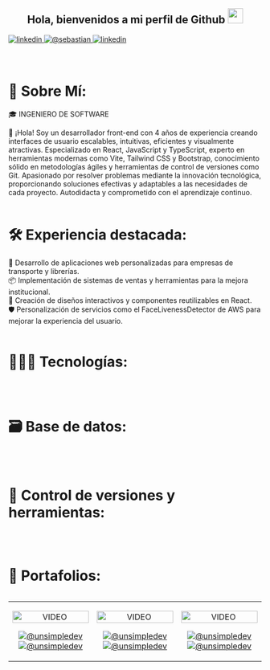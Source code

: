 
<div align="center">
  <h2> Hola, bienvenidos a mi perfil de Github <img src="https://github.com/abdoachhoubi/abdoachhoubi/blob/main/gifs/Hi.gif" width="30"></h2>
</div>

<div>
  <a href="https://linkedin.com/in/juan-sebastian-quiroz-soto" target="_blank">
    <img src=https://img.shields.io/badge/linkedin-%2300acee.svg?color=1DA1F2&style=for-the-badge&logo=linkedin&logoColor=white alt=linkedin style="margin-bottom: 5px;" />
  </a>
  <a href="mailto:jquirozsoto3@gmail.com" target="blank">
    <img src="https://img.shields.io/badge/Gmail-D14836?style=for-the-badge&logo=gmail&logoColor=white" alt="@sebastian"/>
  </a>
 <a href="https://wa.me/573147961800" target="_blank">
    <img src=https://img.shields.io/badge/whatsapp-239120?style=for-the-badge&logo=whatsapp&logoColor=white alt=linkedin style="margin-bottom: 5px;"/>
  </a>
</div>

</br>
</br>

# 💫 Sobre Mí:
<P>🎓 INGENIERO DE SOFTWARE </P>

👋 ¡Hola! Soy un desarrollador front-end con 4 años de experiencia creando interfaces de usuario escalables, intuitivas, eficientes y visualmente atractivas. Especializado en React, JavaScript y TypeScript, experto en herramientas modernas como Vite, Tailwind CSS y Bootstrap, conocimiento sólido en metodologías ágiles y herramientas de control de versiones como Git.
Apasionado por resolver problemas mediante la innovación tecnológica, proporcionando soluciones efectivas y adaptables a las necesidades de cada proyecto. Autodidacta y comprometido con el aprendizaje continuo.
</br>
</br>

# 🛠️ Experiencia destacada: </br>
🌟 Desarrollo de aplicaciones web personalizadas para empresas de transporte y librerías. </br>
📦 Implementación de sistemas de ventas y herramientas para la mejora institucional. </br>
🎨 Creación de diseños interactivos y componentes reutilizables en React. </br>
🛡️ Personalización de servicios como el FaceLivenessDetector de AWS para mejorar la experiencia del usuario.
</br>
</br>

# 👨🏻‍💻 Tecnologías: </br>
<div>
  <img src="https://skillicons.dev/icons?i=react,express,net" alt="" />
</div>
<div>
  <img src="https://skillicons.dev/icons?i=javascript,typescript,html,css,cs" alt="" />
</div>
<div>
 <img src="https://skillicons.dev/icons?i=bootstrap,materialui,tailwind" alt="" />
</div>
<br/>
<br/>

# 🗃 Base de datos: </br>
<div>
  <img src="https://skillicons.dev/icons?i=mongodb,redis,sqlserver" alt="" />
</div>
<br/>
<br/>

# 🧰 Control de versiones y herramientas: </br>
<div>
  <img src="https://skillicons.dev/icons?i=git,github,postman,jest" alt="" />
</div>
<br/>
<br/>

# 🎨 Portafolios: </br>
<table align="left">
<tr border="none">
  
  <td width="25%" align="center">
    <p align="center">
     <a href="https://youtu.be/rISmdhlhOPM" title="Go to Source">
        <img align="center" width=100% src="https://raw.githubusercontent.com/unsimpledev/unsimpledev/main/assets/notifandroid.webp" alt="VIDEO" /></a>
      </p>
    <p align="center">
        <a href="https://www.nagetrans.com/" target="blank">
          <img align="center" src="https://img.shields.io/badge/url-FF0000?style=for-the-badge&logoColor=black" alt="@unsimpledev"/>
        </a>
        <a href="https://github.com/unsimpledev/ProyectoSMSGateway" target="blank"><img align="center" src="https://img.shields.io/badge/GitHub-100000?style=for-the-badge&logo=github&logoColor=white" alt="@unsimpledev"/></a>
    </p>       
  </td>
  
  <td width="25%" align="center">
      <p align="center">
       <a href="https://www.grupodavinox.com/" title="Go to Source">
          <img align="center" width=100% src="https://raw.githubusercontent.com/unsimpledev/unsimpledev/main/assets/notifandroid.webp" alt="VIDEO" /></a>
        </p>
      <p align="center">
          <a href="https://youtu.be/fiUkA2OZQjs" target="blank">
            <img align="center" src="https://img.shields.io/badge/url-FF0000?style=for-the-badge&logoColor=white" alt="@unsimpledev" />
          </a>
          <a href="https://github.com/unsimpledev/ProyectoNotificaciones" target="blank"><img align="center" src="https://img.shields.io/badge/GitHub-100000?style=for-the-badge&logo=github&logoColor=white" alt="@unsimpledev" /></a>
      </p>       
  </td>
  
  <td width="25%" align="center">
    <p align="center">
     <a href="https://to-do-list-u3cw.onrender.com/home" title="Go to Source">
        <img align="center" width=100% src="https://raw.githubusercontent.com/unsimpledev/unsimpledev/main/assets/chatgptapp.webp" alt="VIDEO" /></a>
      </p>
    <p align="center">
        <a href="https://to-do-list-u3cw.onrender.com/home" target="blank">
          <img align="center" src="https://img.shields.io/badge/url-FF0000?style=for-the-badge&logoColor=white" alt="@unsimpledev" />
        </a>
        <a href="https://github.com/unsimpledev/MiChatGPT" target="blank"><img align="center" src="https://img.shields.io/badge/GitHub-100000?style=for-the-badge&logo=github&logoColor=white" alt="@unsimpledev" /></a>
    </p>       
  </td>
<!--
 <td width="25%" align="center">
    <p align="center">
     <a href="https://youtu.be/FbQtooM3UIs" title="Go to Source">
        <img align="center" width=100% src="https://raw.githubusercontent.com/unsimpledev/unsimpledev/main/assets/traductorchatgpt.webp" alt="VIDEO" /></a>
      </p>
    <p align="center">
        <a href="https://youtu.be/FbQtooM3UIs" target="blank">
          <img align="center" src="https://img.shields.io/badge/url-FF0000?style=for-the-badge&logoColor=white" alt="@unsimpledev" />
        </a>
        <a href="https://github.com/unsimpledev/MiTraductor" target="blank"><img align="center" src="https://img.shields.io/badge/GitHub-100000?style=for-the-badge&logo=github&logoColor=white" alt="@unsimpledev" /></a>
    </p>       
  </td>
-->

</tr>
</table>
</br>
</br>

<!-- 
# 🏆 Certificaciones: </br>
</br>
</br>
--->
